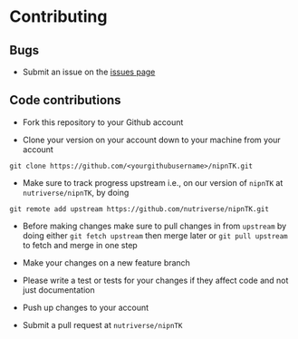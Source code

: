 # Contributing

## Bugs

* Submit an issue on the [issues page](https://github.com/nutriverse/nipnTK/issues)

## Code contributions

* Fork this repository to your Github account

* Clone your version on your account down to your machine from your account 

```
git clone https://github.com/<yourgithubusername>/nipnTK.git
```

* Make sure to track progress upstream i.e., on our version of `nipnTK` 
at `nutriverse/nipnTK`, by doing 

```
git remote add upstream https://github.com/nutriverse/nipnTK.git
```

* Before making changes make sure to pull changes in from `upstream` by doing 
either `git fetch upstream` then merge later or `git pull upstream` to fetch 
and merge in one step

* Make your changes on a new feature branch

* Please write a test or tests for your changes if they affect code and not just 
documentation

* Push up changes to your account

* Submit a pull request at `nutriverse/nipnTK`
